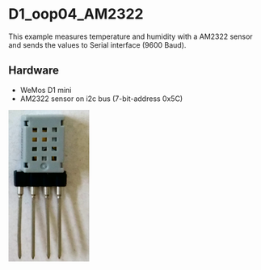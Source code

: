 # D1_oop04_AM2322
This example measures temperature and humidity with a AM2322 sensor and sends the values to Serial interface (9600 Baud).

## Hardware
* WeMos D1 mini
* AM2322 sensor on i2c bus (7-bit-address 0x5C)

![D1mini AM2322](./images/AM2322.png "AM2322")
